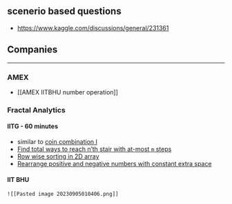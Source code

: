 
## scenerio based questions
- https://www.kaggle.com/discussions/general/231361
## Companies
---
### AMEX
- [[AMEX IITBHU number operation]]

### Fractal Analytics
#### IITG - 60 minutes
- similar to [coin combination I](https://cses.fi/problemset/task/1635/)
- [Find total ways to reach n’th stair with at-most `m` steps](https://www.techiedelight.com/find-total-ways-reach-nth-stair-with-atmost-m-steps/)
- [Row wise sorting in 2D array](https://www.geeksforgeeks.org/row-wise-sorting-2d-array/)
- [Rearrange positive and negative numbers with constant extra space](https://www.geeksforgeeks.org/rearrange-positive-and-negative-numbers/)

#### IIT BHU
	![[Pasted image 20230905010406.png]]